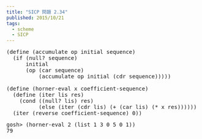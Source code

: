 ```yaml
---
title: "SICP 問題 2.34"
published: 2015/10/21
tags:
  - scheme
  - SICP
---
```



<pre class="code lang-scheme" data-lang="scheme" data-unlink><span class="synSpecial">(</span><span class="synStatement">define</span> <span class="synSpecial">(</span>accumulate op initial sequence<span class="synSpecial">)</span>
  <span class="synSpecial">(</span><span class="synStatement">if</span> <span class="synSpecial">(</span><span class="synIdentifier">null?</span> sequence<span class="synSpecial">)</span>
      initial
      <span class="synSpecial">(</span>op <span class="synSpecial">(</span><span class="synIdentifier">car</span> sequence<span class="synSpecial">)</span>
          <span class="synSpecial">(</span>accumulate op initial <span class="synSpecial">(</span><span class="synIdentifier">cdr</span> sequence<span class="synSpecial">)))))</span>

<span class="synSpecial">(</span><span class="synStatement">define</span> <span class="synSpecial">(</span>horner-eval x coefficient-sequence<span class="synSpecial">)</span>
  <span class="synSpecial">(</span><span class="synStatement">define</span> <span class="synSpecial">(</span>iter lis res<span class="synSpecial">)</span>
    <span class="synSpecial">(</span><span class="synStatement">cond</span> <span class="synSpecial">((</span><span class="synIdentifier">null?</span> lis<span class="synSpecial">)</span> res<span class="synSpecial">)</span>
          <span class="synSpecial">(</span><span class="synStatement">else</span> <span class="synSpecial">(</span>iter <span class="synSpecial">(</span><span class="synIdentifier">cdr</span> lis<span class="synSpecial">)</span> <span class="synSpecial">(</span><span class="synIdentifier">+</span> <span class="synSpecial">(</span><span class="synIdentifier">car</span> lis<span class="synSpecial">)</span> <span class="synSpecial">(</span><span class="synIdentifier">*</span> x res<span class="synSpecial">))))))</span>
  <span class="synSpecial">(</span>iter <span class="synSpecial">(</span><span class="synIdentifier">reverse</span> coefficient-sequence<span class="synSpecial">)</span> <span class="synConstant">0</span><span class="synSpecial">))</span>
</pre>




<pre class="code" data-lang="" data-unlink>gosh&gt; (horner-eval 2 (list 1 3 0 5 0 1))
79</pre>


